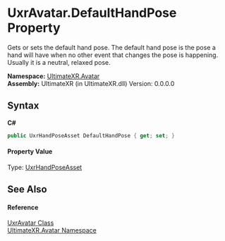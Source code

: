 # UxrAvatar.DefaultHandPose Property 
 

Gets or sets the default hand pose. The default hand pose is the pose a hand will have when no other event that changes the pose is happening. Usually it is a neutral, relaxed pose.

**Namespace:**&nbsp;<a href="N_UltimateXR_Avatar">UltimateXR.Avatar</a><br />**Assembly:**&nbsp;UltimateXR (in UltimateXR.dll) Version: 0.0.0.0

## Syntax

**C#**<br />
``` C#
public UxrHandPoseAsset DefaultHandPose { get; set; }
```


#### Property Value
Type: <a href="T_UltimateXR_Manipulation_HandPoses_UxrHandPoseAsset">UxrHandPoseAsset</a>

## See Also


#### Reference
<a href="T_UltimateXR_Avatar_UxrAvatar">UxrAvatar Class</a><br /><a href="N_UltimateXR_Avatar">UltimateXR.Avatar Namespace</a><br />